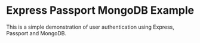Express Passport MongoDB Example
================================

This is a simple demonstration of user authentication using Express, Passport and MongoDB.